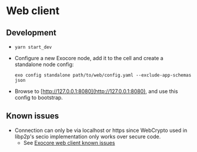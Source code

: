 
# Web client

## Development
* `yarn start_dev`

* Configure a new Exocore node, add it to the cell and create a standalone node config:

  `exo config standalone path/to/web/config.yaml --exclude-app-schemas json`

* Browse to [http://127.0.0.1:8080](http://127.0.0.1:8080), and use this config to bootstrap.


## Known issues
* Connection can only be via localhost or https since WebCrypto used in libp2p's secio implementation only works over secure code.
  * See [Exocore web client known issues](https://github.com/appaquet/exocore/tree/master/clients/web#notes)
